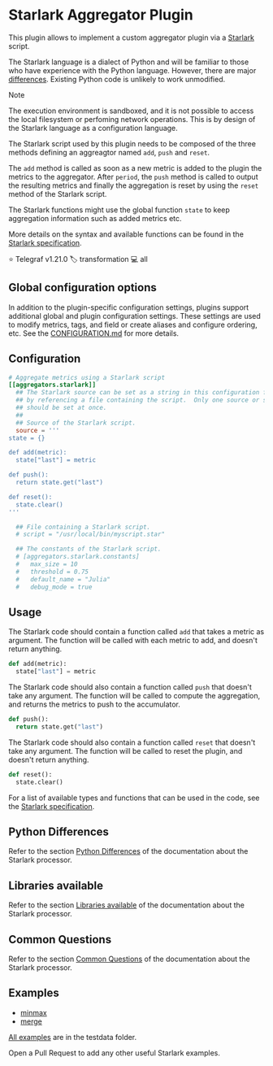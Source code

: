 # Starlark Aggregator Plugin

This plugin allows to implement a custom aggregator plugin via a
[Starlark][starlark] script.

The Starlark language is a dialect of Python and will be familiar to those who
have experience with the Python language. However, there are major
[differences](#python-differences). Existing Python code is unlikely to work
unmodified.

> [!NOTE]
> The execution environment is sandboxed, and it is not possible to access the
> local filesystem or perfoming network operations. This is by design of the
> Starlark language as a configuration language.

The Starlark script used by this plugin needs to be composed of the three
methods defining an aggreagtor named `add`, `push` and `reset`.

The `add` method is called as soon as a new metric is added to the plugin the
metrics to the aggregator. After `period`, the `push` method is called to
output the resulting metrics and finally the aggregation is reset by using the
`reset` method of the Starlark script.

The Starlark functions might use the global function `state` to keep aggregation
information such as added metrics etc.

More details on the syntax and available functions can be found in the
[Starlark specification][spec].

⭐ Telegraf v1.21.0
🏷️ transformation
💻 all

[starlark]: https://github.com/google/starlark-go
[spec]: https://github.com/google/starlark-go/blob/d1966c6b9fcd/doc/spec.md

## Global configuration options <!-- @/docs/includes/plugin_config.md -->

In addition to the plugin-specific configuration settings, plugins support
additional global and plugin configuration settings. These settings are used to
modify metrics, tags, and field or create aliases and configure ordering, etc.
See the [CONFIGURATION.md][CONFIGURATION.md] for more details.

[CONFIGURATION.md]: ../../../docs/CONFIGURATION.md#plugins

## Configuration

```toml @sample.conf
# Aggregate metrics using a Starlark script
[[aggregators.starlark]]
  ## The Starlark source can be set as a string in this configuration file, or
  ## by referencing a file containing the script.  Only one source or script
  ## should be set at once.
  ##
  ## Source of the Starlark script.
  source = '''
state = {}

def add(metric):
  state["last"] = metric

def push():
  return state.get("last")

def reset():
  state.clear()
'''

  ## File containing a Starlark script.
  # script = "/usr/local/bin/myscript.star"

  ## The constants of the Starlark script.
  # [aggregators.starlark.constants]
  #   max_size = 10
  #   threshold = 0.75
  #   default_name = "Julia"
  #   debug_mode = true
```

## Usage

The Starlark code should contain a function called `add` that takes a metric as
argument.  The function will be called with each metric to add, and doesn't
return anything.

```python
def add(metric):
  state["last"] = metric
```

The Starlark code should also contain a function called `push` that doesn't take
any argument.  The function will be called to compute the aggregation, and
returns the metrics to push to the accumulator.

```python
def push():
  return state.get("last")
```

The Starlark code should also contain a function called `reset` that doesn't
take any argument.  The function will be called to reset the plugin, and doesn't
return anything.

```python
def reset():
  state.clear()
```

For a list of available types and functions that can be used in the code, see
the [Starlark specification][spec].

## Python Differences

Refer to the section [Python
Differences](../../processors/starlark/README.md#python-differences) of the
documentation about the Starlark processor.

## Libraries available

Refer to the section [Libraries
available](../../processors/starlark/README.md#libraries-available) of the
documentation about the Starlark processor.

## Common Questions

Refer to the section [Common
Questions](../../processors/starlark/README.md#common-questions) of the
documentation about the Starlark processor.

## Examples

- [minmax](testdata/min_max.star)
- [merge](testdata/merge.star)

[All examples](testdata) are in the testdata folder.

Open a Pull Request to add any other useful Starlark examples.
